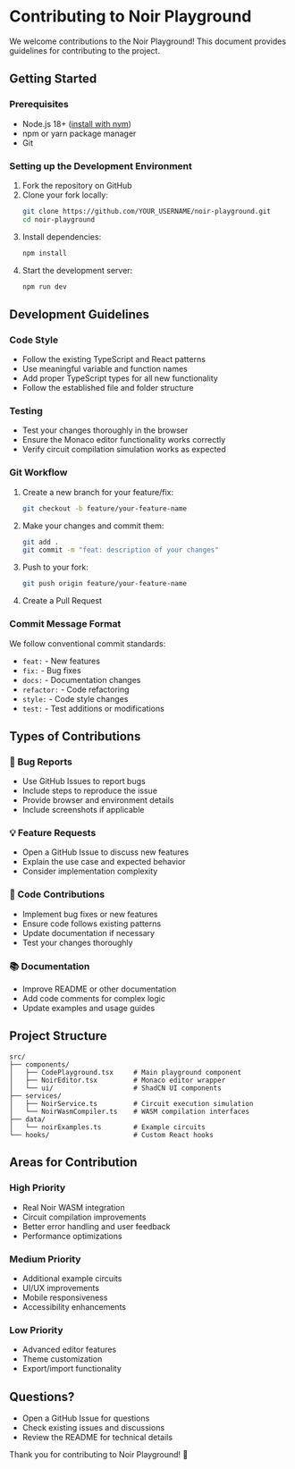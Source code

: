 # Contributing to Noir Playground

We welcome contributions to the Noir Playground! This document provides guidelines for contributing to the project.

## Getting Started

### Prerequisites
- Node.js 18+ ([install with nvm](https://github.com/nvm-sh/nvm))
- npm or yarn package manager
- Git

### Setting up the Development Environment

1. Fork the repository on GitHub
2. Clone your fork locally:
   ```bash
   git clone https://github.com/YOUR_USERNAME/noir-playground.git
   cd noir-playground
   ```
3. Install dependencies:
   ```bash
   npm install
   ```
4. Start the development server:
   ```bash
   npm run dev
   ```

## Development Guidelines

### Code Style
- Follow the existing TypeScript and React patterns
- Use meaningful variable and function names
- Add proper TypeScript types for all new functionality
- Follow the established file and folder structure

### Testing
- Test your changes thoroughly in the browser
- Ensure the Monaco editor functionality works correctly
- Verify circuit compilation simulation works as expected

### Git Workflow
1. Create a new branch for your feature/fix:
   ```bash
   git checkout -b feature/your-feature-name
   ```
2. Make your changes and commit them:
   ```bash
   git add .
   git commit -m "feat: description of your changes"
   ```
3. Push to your fork:
   ```bash
   git push origin feature/your-feature-name
   ```
4. Create a Pull Request

### Commit Message Format
We follow conventional commit standards:
- `feat:` - New features
- `fix:` - Bug fixes
- `docs:` - Documentation changes
- `refactor:` - Code refactoring
- `style:` - Code style changes
- `test:` - Test additions or modifications

## Types of Contributions

### 🐛 Bug Reports
- Use GitHub Issues to report bugs
- Include steps to reproduce the issue
- Provide browser and environment details
- Include screenshots if applicable

### 💡 Feature Requests
- Open a GitHub Issue to discuss new features
- Explain the use case and expected behavior
- Consider implementation complexity

### 🔧 Code Contributions
- Implement bug fixes or new features
- Ensure code follows existing patterns
- Update documentation if necessary
- Test your changes thoroughly

### 📚 Documentation
- Improve README or other documentation
- Add code comments for complex logic
- Update examples and usage guides

## Project Structure

```
src/
├── components/
│   ├── CodePlayground.tsx     # Main playground component
│   ├── NoirEditor.tsx         # Monaco editor wrapper
│   └── ui/                    # ShadCN UI components
├── services/
│   ├── NoirService.ts         # Circuit execution simulation
│   └── NoirWasmCompiler.ts    # WASM compilation interfaces
├── data/
│   └── noirExamples.ts        # Example circuits
└── hooks/                     # Custom React hooks
```

## Areas for Contribution

### High Priority
- Real Noir WASM integration
- Circuit compilation improvements
- Better error handling and user feedback
- Performance optimizations

### Medium Priority
- Additional example circuits
- UI/UX improvements
- Mobile responsiveness
- Accessibility enhancements

### Low Priority
- Advanced editor features
- Theme customization
- Export/import functionality

## Questions?

- Open a GitHub Issue for questions
- Check existing issues and discussions
- Review the README for technical details

Thank you for contributing to Noir Playground! 🎉